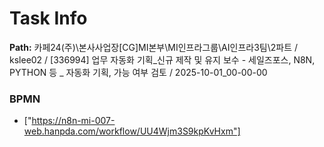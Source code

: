 # Task Info

**Path:** 카페24(주)\본사사업장\[CG]MI본부\MI인프라그룹\AI인프라3팀\2파트 / kslee02 / [336994] 업무 자동화 기획_신규 제작 및 유지 보수 - 세일즈포스, N8N, PYTHON 등 _ 자동화 기획, 가능 여부 검토 / 2025-10-01_00-00-00

### BPMN
- ["https://n8n-mi-007-web.hanpda.com/workflow/UU4Wjm3S9kpKvHxm"]

